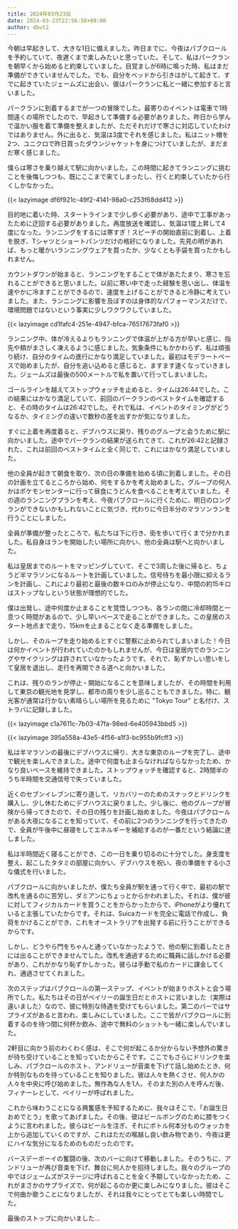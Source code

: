 ```yaml
---
title: 2024年03月23日
date: 2024-03-23T22:56:58+09:00
author: dbut2
---
```

今朝は早起きして、大きな1日に備えました。昨日までに、今夜はパブクロールを予約していて、夜遅くまで楽しみたいと思っていた。そして、私はパークランを朝早くから始めると約束していました。目覚ましが6時に鳴った時、私はまだ準備ができていませんでした。でも、自分をベッドから引きはがして起きて、すでに起きていたジェームズに出会い、彼はパークランに私と一緒に参加すると言いました。
  
パークランに到着するまでが一つの冒険でした。最寄りのイベントは電車で1時間遠くの場所でしたので、早起きして準備する必要がありました。昨日から学んで温かい服を着て準備を整えましたが、ただそれだけで寒さに対応していたわけではありません。外に出ると、気温は3度でそれを感じました。私はニット帽を2つ、ユニクロで昨日買ったダウンジャケットを身につけていましたが、まだまだ寒く感じました。

僕らは寒さを乗り越えて駅に向かいました。この時間に起きてランニングに挑むことを後悔しつつも、既にここまで来てしまったし、行くと約束していたから行くしかなかった。

{{< lazyimage df6f921c-49f2-4141-98a0-c253f68dd412 >}}

目的地に着いた時、スタートラインまで少し歩く必要があり、途中で工事があったために迂回する必要がありました。再度放送を確認し、気温は1度上昇して4度になった。ランニングをするには寒すぎ！スピーチの開始直前に到着し、上着を脱ぎ、Tシャツとショートパンツだけの格好になりました。先見の明があれば、もっと暖かいランニングウェアを買ったか、少なくとも手袋を買ったかもしれません。

カウントダウンが始まると、ランニングをすることで体があたたまり、寒さを忘れることができると思いました。以前に寒い中で走った経験を思い出し、体温を速やかに冷ますことができるので、速度を上げることができると冷静に考えていました。また、ランニングに影響を及ぼすのは身体的なパフォーマンスだけで、環境問題ではないという事実に少しワクワクしていました。

{{< lazyimage cd1fafc4-251e-4947-bfca-76517673faf0 >}}

ランニング中、体が冷えるよりもランニングで体温が上がる方が早いと感じ、指先や頬がまさしく凍えるように感じました。気象条件にもかかわらず、私は頑張り続け、自分のタイムの進行にかなり満足していました。最初はモデラートペースで始めましたが、自分を追い込めると感じると、ますます速くなっていきました。ジェームズは最後の500メートルで私を置いて行ってしまいました。

ゴールラインを越えてストップウォッチを止めると、タイムは26:44でした。この結果にはかなり満足していて、前回のパークランのベストタイムを確認すると、その時のタイムは26:42でした。それで私は、イベントのタイミングがどうなるか、タイミングの違いで数秒の差を出すかが気になりました。

すぐに上着を再度着ると、デブハウスに戻り、残りのグループと会うために駅に向かいました。途中でパークランの結果が送られてきて、これが26:42と記録された、これは前回のベストタイムと全く同じで、これにはかなり満足していました。

他の全員が起きて朝食を取り、次の日の準備を始める頃に到着しました。その日の計画を立てるところから始め、何をするかを考え始めました。グループの何人かはポケモンセンターに行って昼食にうどんを食べることを考えていました。その週のランニングプランを考え、今夜パブクロールに行くために、明日のロングランができないかもしれないことに気づき、代わりに今日半分のマラソンランを行うことにしました。

全員が準備が整ったところで、私たちは下に行き、街を歩いて行くまで分かれました。私自身はランを開始したい場所に向かい、他の全員は駅へと向かいました。

私は皇居までのルートをマッピングしていて、そこで3周した後に帰ると、ちょうど半マラソンになるルートを計画していました。信号待ちを最小限に抑えるランを計画し、これにより最初と最後の数キロのみが停止になり、中間の約15キロはストップなしという状態が理想的でした。

僕は出発し、途中何度か止まることを覚悟しつつも、各ランの間に冷却時間と一息つく時間があるので、少し早いペースで走ることができました。この皇居のスタート地点まで走り、15kmを止まることなく走る準備をしました。

しかし、そのループを走り始めるとすぐに警察に止められてしまいました！今日は何かイベントが行われていたのかもしれませんが、今日は皇居内でのランニングやサイクリングは許されていなかったようです。それで、恥ずかしい思いをして皇居を退出し、走行を再開できる道へと向かいました。

これは、残りのランが停止・開始になることを意味しましたが、その時間を利用して東京の観光地を見学し、都市の周りを少し巡ることもできました。特に、観光客が通常は行かない素晴らしい場所を見るために "Tokyo Tour" と名付け、ストラバに記録しました。

{{< lazyimage c1a7611c-7b03-47fa-98ed-6e405943bbd5 >}}

{{< lazyimage 395a558a-43e5-4f56-a1f3-bc955b9fcff3 >}}

私は半マラソンの最後にデブハウスに帰り、大きな東京のループを完了し、途中で観光を楽しんできました。途中で何度も止まらなければならなかったため、かなり良いペースを維持できました。ストップウォッチを確認すると、2時間半のうち半時間を交通信号で失っていました。

近くのセブンイレブンに寄り道して、リカバリーのためのスナックとドリンクを購入し、少し休むためにデブハウスに戻りました。少し後に、他のグループが冒険から帰ってきたので、その日の残りを計画し始めました。今夜はパブクロールがある大夜になることを知っていて、その前に2つのランニングを行ってきたので、全員が午後中に昼寝をしてエネルギーを補給するのが一番だという結論に達しました。

私は半時間近く寝ることができ、この一日を乗り切るのに十分でした。身支度を整え、起こしたタタミの部屋に向かい、デブハウスを祝い、夜の準備をする小さな儀式を行いました。

パブクロールに向かいましたが、僕たち全員が駅を通って行く中で、最初の駅で改札を通るのに苦労し、ダミアンにちょっとからかわれました。それは、僕が彼に対してフィジカルカードを買うことをからかったからで、iPhoneがより優れていると主張していたからです。それは、Suicaカードを完全に電話で作成し、負荷をかけることができ、これをオーストラリアを出発する前に行うことができるからです。

しかし、どうやら門をちゃんと通っていなかったようで、他の駅に到着したときには出ることができませんでした。改札を通過するために職員に話しかける必要があり、これがかなり恥ずかしかった。彼らは手動で私のカードに課金してくれ、通過させてくれました。

次のステップはパブクロールの第一ステップ、イベントが始まりホストと会う場所でした。私たちはその日がベイリーの誕生日だとホストに言いました（実際は違いました）なので、彼に特別な待遇を受けてもらいました。第二のバーではサプライズがあると言われ、楽しみにしていました。ここで皆がパブクロールに到着するのを待つ間に何杯か飲み、途中で無料のショットも一緒に楽しんでいました。

2軒目に向かう前のわくわく感は、そこで何が起こるか分からない予想外の驚きが待ち受けていることを知っていたからこそです。ここでもさらにドリンクを楽しみ、パブクロールのホスト、アンドリューが音楽を下げて話し始めたとき、何か特別なものを待っていることを知りました。彼は人々を熱くさせ、何人かの人々を中央に呼び始めました。無作為な人を1人、そのまた別の人を呼んだ後、フィナーレとして、ベイリーが呼ばれました。

これから味わうことになる興奮感を予知するために、我々はそこで、「お誕生日おめでとう」を歌ってあげました。その後、彼はビールボングのために膝をつくように言われました。彼らはビールを注ぎ、それにボトル何本分ものウォッカを上から追加していくのですが、これはただの喉越し良い飲み物であり、今夜は更にハイな気分になるためのものだったのです。

バースデーボーイの奮闘の後、次のバーに向けて移動しました。そのうちに、アンドリューが再び音楽を下げ、舞台に何人かを招待しました。我々のグループの中ではジェームズがステージに呼ばれることを全く予期していなかったため、これがまさかのサプライズで、何が起こるのか更に楽しみになりました。彼はそこで何曲か歌うことになりましたが、それは我々にとってとても楽しい時間でした。

最後のストップに向かいました...